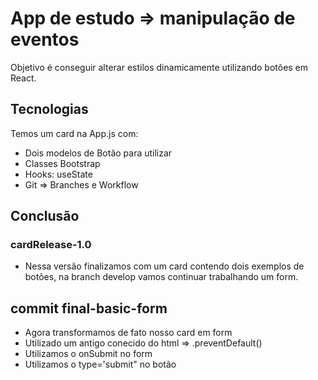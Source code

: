 # App de estudo => manipulação de eventos
Objetivo é conseguir alterar estilos dinamicamente utilizando botões em React.

## Tecnologias
Temos um card na App.js com:
- Dois modelos de Botão para utilizar
- Classes Bootstrap
- Hooks: useState
- Git => Branches e Workflow


## Conclusão

### cardRelease-1.0
- Nessa versão finalizamos com um card contendo dois exemplos de botões, na branch develop vamos continuar trabalhando um form.

## commit final-basic-form
- Agora transformamos de fato nosso card em form
- Utilizado um antigo conecido do html => .preventDefault()
- Utilizamos o onSubmit no form
- Utilizamos o type='submit" no botão


